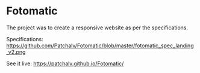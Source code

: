 # Fotomatic
The project was to create a responsive website as per the specifications. 

Specifications: https://github.com/Patchalv/Fotomatic/blob/master/fotomatic_spec_landing_v2.png

See it live: https://patchalv.github.io/Fotomatic/
